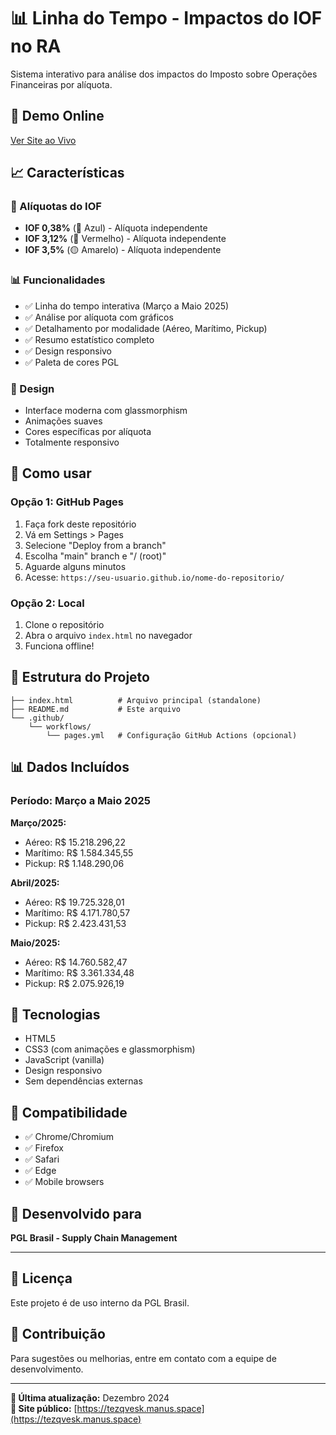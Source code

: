 # 📊 Linha do Tempo - Impactos do IOF no RA

Sistema interativo para análise dos impactos do Imposto sobre Operações Financeiras por alíquota.

## 🔗 Demo Online
[Ver Site ao Vivo](https://seu-usuario.github.io/nome-do-repositorio/)

## 📈 Características

### 🎯 Alíquotas do IOF
- **IOF 0,38%** (🔵 Azul) - Alíquota independente
- **IOF 3,12%** (🔴 Vermelho) - Alíquota independente  
- **IOF 3,5%** (🟡 Amarelo) - Alíquota independente

### 📊 Funcionalidades
- ✅ Linha do tempo interativa (Março a Maio 2025)
- ✅ Análise por alíquota com gráficos
- ✅ Detalhamento por modalidade (Aéreo, Marítimo, Pickup)
- ✅ Resumo estatístico completo
- ✅ Design responsivo
- ✅ Paleta de cores PGL

### 🎨 Design
- Interface moderna com glassmorphism
- Animações suaves
- Cores específicas por alíquota
- Totalmente responsivo

## 🚀 Como usar

### Opção 1: GitHub Pages
1. Faça fork deste repositório
2. Vá em Settings > Pages
3. Selecione "Deploy from a branch"
4. Escolha "main" branch e "/ (root)"
5. Aguarde alguns minutos
6. Acesse: `https://seu-usuario.github.io/nome-do-repositorio/`

### Opção 2: Local
1. Clone o repositório
2. Abra o arquivo `index.html` no navegador
3. Funciona offline!

## 📁 Estrutura do Projeto

```
├── index.html          # Arquivo principal (standalone)
├── README.md           # Este arquivo
└── .github/
    └── workflows/
        └── pages.yml   # Configuração GitHub Actions (opcional)
```

## 📊 Dados Incluídos

### Período: Março a Maio 2025

**Março/2025:**
- Aéreo: R$ 15.218.296,22
- Marítimo: R$ 1.584.345,55  
- Pickup: R$ 1.148.290,06

**Abril/2025:**
- Aéreo: R$ 19.725.328,01
- Marítimo: R$ 4.171.780,57
- Pickup: R$ 2.423.431,53

**Maio/2025:**
- Aéreo: R$ 14.760.582,47
- Marítimo: R$ 3.361.334,48
- Pickup: R$ 2.075.926,19

## 🔧 Tecnologias

- HTML5
- CSS3 (com animações e glassmorphism)
- JavaScript (vanilla)
- Design responsivo
- Sem dependências externas

## 📱 Compatibilidade

- ✅ Chrome/Chromium
- ✅ Firefox
- ✅ Safari
- ✅ Edge
- ✅ Mobile browsers

## 🏢 Desenvolvido para

**PGL Brasil - Supply Chain Management**

---

## 📝 Licença

Este projeto é de uso interno da PGL Brasil.

## 🤝 Contribuição

Para sugestões ou melhorias, entre em contato com a equipe de desenvolvimento.

---

**📅 Última atualização:** Dezembro 2024  
**🔗 Site público:** [https://tezqvesk.manus.space](https://tezqvesk.manus.space)

